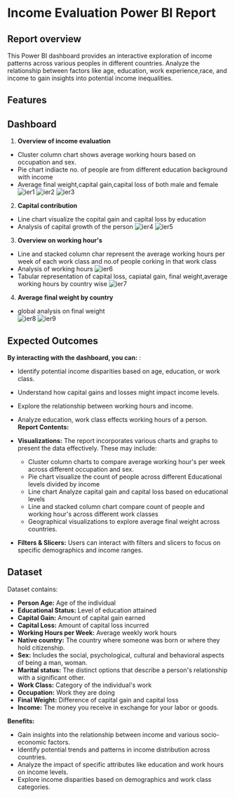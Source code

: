 # Income Evaluation Power BI Report


## Report overview
This Power BI dashboard provides an interactive exploration of income patterns across various peoples in different countries. Analyze the relationship between factors like age, education, work experience,race, and income to gain insights into potential income inequalities.

##  Features
##  Dashboard 
1. **Overview of income evaluation**
 -  Cluster column chart shows average working hours based on occupation and sex.
 -  Pie chart indiacte no. of people are from different education background with income
 -  Average final weight,capital gain,capital loss of both male and female
 ![ier1](https://github.com/user-attachments/assets/49947062-6bdf-4e12-9ac2-4e230dc2fd1f)
 ![ier2](https://github.com/user-attachments/assets/bbb507d9-22c3-4394-8a85-835cf36cdc4f)
 ![ier3](https://github.com/user-attachments/assets/dc61e30a-5037-48f1-85fe-76fdf5036610)

2. **Capital contribution**
 -  Line chart visualize the copital gain and capital loss by education
 -  Analysis of capital growth of the person
![ier4](https://github.com/user-attachments/assets/b7d32249-f40a-4caa-9a06-a2dd9bf570b7)
![ier5](https://github.com/user-attachments/assets/ea2f28d9-53ae-4517-9b4a-e5b02b10ccc4)
3. **Overview on working hour's**
 - Line and stacked column char represent the average working hours per week of each work class and no.of people corking in that work class
 - Analysis of working hours
![ier6](https://github.com/user-attachments/assets/a78797bd-c827-4887-a499-ace17760ead1)
 - Tabular representation of capital loss, capiatal gain, final weight,average working hours by country wise
![ier7](https://github.com/user-attachments/assets/83e79fb3-b08c-4e6c-ab5c-bc5e57628fe1)
 4. **Average final weight by country**
 - global analysis on final weight   
![ier8](https://github.com/user-attachments/assets/eaa73a18-8983-4486-8124-ae7ac409e60c)
![ier9](https://github.com/user-attachments/assets/68df1a7d-77c4-4652-bb10-9c301d154b76)

## Expected Outcomes

**By interacting with the dashboard, you can:** :
  * Identify potential income disparities based on age, education, or work class.
  * Understand how capital gains and losses might impact income levels.
  * Explore the relationship between working hours and income.
  * Analyze education, work class effects working hours of a person.
**Report Contents:**

* **Visualizations:** The report incorporates various charts and graphs to present the data effectively. These may include:
    * Cluster column charts to compare average working hour's per week across different occupation and sex.
    * Pie chart visualize the count of people across different Educational levels divided by income
    * Line chart Analyze capital gain and capital loss based on educational levels
    * Line and stacked column chart compare count of people and working hour's across different work classes
    * Geographical visualizations  to explore average final weight across countries.


* **Filters & Slicers:** Users can interact with filters and slicers to focus on specific demographics and income ranges.

## Dataset 
Dataset contains:
* **Person Age:** Age of the individual
* **Educational Status:** Level of education attained
* **Capital Gain:** Amount of capital gain earned
* **Capital Loss:** Amount of capital loss incurred
* **Working Hours per Week:** Average weekly work hours
* **Native country:** The country where someone was born or where they hold citizenship.
* **Sex:** Includes the social, psychological, cultural and behavioral aspects of being a man, woman.
* **Marital status:** The distinct options that describe a person's relationship with a significant other. 
* **Work Class:** Category of the individual's work
* **Occupation:** Work they are doing
* **Final Weight:** Difference of capital gain and capital loss
* **Income:** The money you receive in exchange for your labor or goods.

**Benefits:**

* Gain insights into the relationship between income and various socio-economic factors.
* Identify potential trends and patterns in income distribution across countries.
* Analyze the impact of specific attributes like education and work hours on income levels.
* Explore income disparities based on demographics and work class categories.
